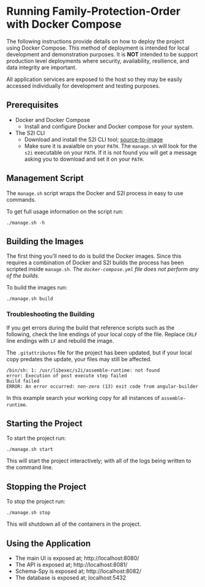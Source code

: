 # Running Family-Protection-Order with Docker Compose

The following instructions provide details on how to deploy the project using Docker Compose.  This method of deployment is intended for local development and demonstration purposes.  It is **NOT** intended to be support production level deployments where security, availability, resilience, and data integrity are important.

All application services are exposed to the host so they may be easily accessed individually for development and testing purposes.

## Prerequisites

* Docker and Docker Compose
  * Install and configure Docker and Docker compose for your system.
* The S2I CLI
  * Download and install the S2I CLI tool; [source-to-image](https://github.com/openshift/source-to-image)
  * Make sure it is avaialble on your `PATH`.  The `manage.sh` will look for the `s2i` executable on your `PATH`.  If it is not found you will get a message asking you to download and set it on your `PATH`.

## Management Script

The `manage.sh` script wraps the Docker and S2I process in easy to use commands.

To get full usage information on the script run:
```
./manage.sh -h
```
  
## Building the Images

The first thing you'll need to do is build the Docker images.  Since this requires a combination of Docker and S2I builds the process has been scripted inside `manage.sh`.  _The `docker-compose.yml` file does not perform any of the builds._

To build the images run:
```
./manage.sh build
```

### Troubleshooting the Building

If you get errors during the build that reference scripts such as the following, check the line endings of your local copy of the file.  Replace `CRLF` line endings with `LF` and rebuild the image.

The `.gitattributes` file for the project has been updated, but if your local copy predates the update, your files may still be affected.

```
/bin/sh: 1: /usr/libexec/s2i/assemble-runtime: not found
error: Execution of post execute step failed
Build failed
ERROR: An error occurred: non-zero (13) exit code from angular-builder
```

In this example search your working copy for all instances of `assemble-runtime`.

## Starting the Project

To start the project run:
```
./manage.sh start
```

This will start the project interactively; with all of the logs being written to the command line.

## Stopping the Project

To stop the project run:
```
./manage.sh stop
```

This will shutdown all of the containers in the project.

## Using the Application

* The main UI is exposed at; http://localhost:8080/
* The API is exposed at; http://localhost:8081/
* Schema-Spy is exposed at; http://localhost:8082/
* The database is exposed at; localhost:5432
